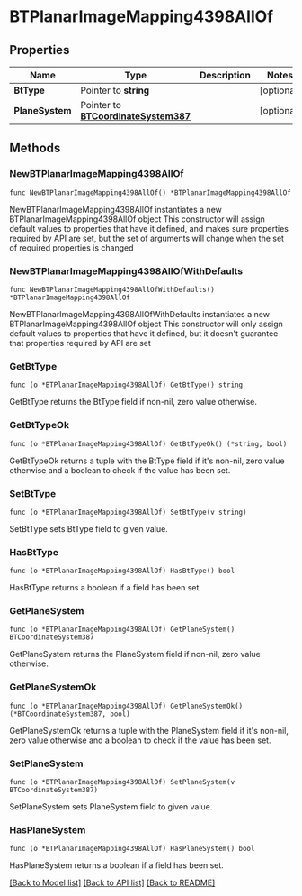 # BTPlanarImageMapping4398AllOf

## Properties

Name | Type | Description | Notes
------------ | ------------- | ------------- | -------------
**BtType** | Pointer to **string** |  | [optional] 
**PlaneSystem** | Pointer to [**BTCoordinateSystem387**](BTCoordinateSystem387.md) |  | [optional] 

## Methods

### NewBTPlanarImageMapping4398AllOf

`func NewBTPlanarImageMapping4398AllOf() *BTPlanarImageMapping4398AllOf`

NewBTPlanarImageMapping4398AllOf instantiates a new BTPlanarImageMapping4398AllOf object
This constructor will assign default values to properties that have it defined,
and makes sure properties required by API are set, but the set of arguments
will change when the set of required properties is changed

### NewBTPlanarImageMapping4398AllOfWithDefaults

`func NewBTPlanarImageMapping4398AllOfWithDefaults() *BTPlanarImageMapping4398AllOf`

NewBTPlanarImageMapping4398AllOfWithDefaults instantiates a new BTPlanarImageMapping4398AllOf object
This constructor will only assign default values to properties that have it defined,
but it doesn't guarantee that properties required by API are set

### GetBtType

`func (o *BTPlanarImageMapping4398AllOf) GetBtType() string`

GetBtType returns the BtType field if non-nil, zero value otherwise.

### GetBtTypeOk

`func (o *BTPlanarImageMapping4398AllOf) GetBtTypeOk() (*string, bool)`

GetBtTypeOk returns a tuple with the BtType field if it's non-nil, zero value otherwise
and a boolean to check if the value has been set.

### SetBtType

`func (o *BTPlanarImageMapping4398AllOf) SetBtType(v string)`

SetBtType sets BtType field to given value.

### HasBtType

`func (o *BTPlanarImageMapping4398AllOf) HasBtType() bool`

HasBtType returns a boolean if a field has been set.

### GetPlaneSystem

`func (o *BTPlanarImageMapping4398AllOf) GetPlaneSystem() BTCoordinateSystem387`

GetPlaneSystem returns the PlaneSystem field if non-nil, zero value otherwise.

### GetPlaneSystemOk

`func (o *BTPlanarImageMapping4398AllOf) GetPlaneSystemOk() (*BTCoordinateSystem387, bool)`

GetPlaneSystemOk returns a tuple with the PlaneSystem field if it's non-nil, zero value otherwise
and a boolean to check if the value has been set.

### SetPlaneSystem

`func (o *BTPlanarImageMapping4398AllOf) SetPlaneSystem(v BTCoordinateSystem387)`

SetPlaneSystem sets PlaneSystem field to given value.

### HasPlaneSystem

`func (o *BTPlanarImageMapping4398AllOf) HasPlaneSystem() bool`

HasPlaneSystem returns a boolean if a field has been set.


[[Back to Model list]](../README.md#documentation-for-models) [[Back to API list]](../README.md#documentation-for-api-endpoints) [[Back to README]](../README.md)



